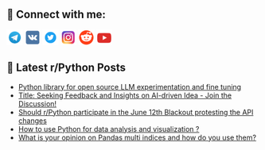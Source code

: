## 🔎 Connect with me:
[<img src="https://github.com/bullbesh/bullbesh/blob/main/images/Telegram.png" width="32" height="32" />](https://t.me/bullbesh)
[<img src="https://github.com/bullbesh/bullbesh/blob/main/images/VK.png" width="32" height="32" />](https://vk.com/bullbesh)
[<img src="https://github.com/bullbesh/bullbesh/blob/main/images/Twitter.png" width="32" height="32" />](https://twitter.com/bullbesh1)
[<img src="https://github.com/bullbesh/bullbesh/blob/main/images/Instagram.png" width="32" height="32" />](https://www.instagram.com/bullbesh)
[<img src="https://github.com/bullbesh/bullbesh/blob/main/images/Reddit.png" width="32" height="32" />](https://www.reddit.com/user/bullbesh)
[<img src="https://github.com/bullbesh/bullbesh/blob/main/images/YouTube.png" width="32" height="32" />](https://www.youtube.com/channel/UCtfjRs6uzgq5mfm8S06WTcg)

## 📕 Latest r/Python Posts
<!-- BLOG-POST-LIST:START -->
- [Python library for open source LLM experimentation and fine tuning](https://www.reddit.com/r/Python/comments/1435q7c/python_library_for_open_source_llm/)
- [Title: Seeking Feedback and Insights on AI-driven Idea - Join the Discussion!](https://www.reddit.com/r/Python/comments/14357yp/title_seeking_feedback_and_insights_on_aidriven/)
- [Should r/Python participate in the June 12th Blackout protesting the API changes](https://www.reddit.com/r/Python/comments/1434dxo/should_rpython_participate_in_the_june_12th/)
- [How to use Python for data analysis and visualization ?](https://www.reddit.com/r/Python/comments/14348gt/how_to_use_python_for_data_analysis_and/)
- [What is your opinion on Pandas multi indices and how do you use them?](https://www.reddit.com/r/Python/comments/1432n2v/what_is_your_opinion_on_pandas_multi_indices_and/)
<!-- BLOG-POST-LIST:END -->

